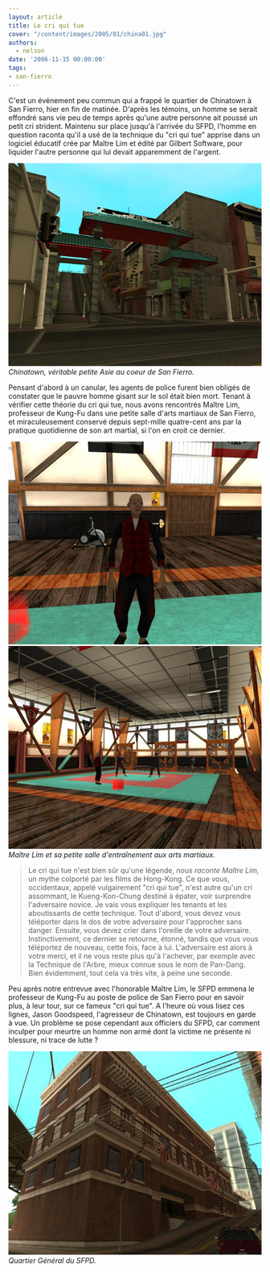 ```yaml
---
layout: article
title: Le cri qui tue
cover: "/content/images/2005/01/china01.jpg"
authors:
  - nelson
date: '2006-11-15 00:00:00'
tags:
- san-fierro
---
```


C'est un événement peu commun qui a frappé le quartier de Chinatown à San Fierro, hier en fin de matinée. D'après les témoins, un homme se serait effondré sans vie peu de temps après qu'une autre personne ait poussé un petit cri strident. Maintenu sur place jusqu'à l'arrivée du SFPD, l'homme en question raconta qu'il a usé de la technique du "cri qui tue" apprise dans un logiciel éducatif crée par Maître Lim et édité par Gilbert Software, pour liquider l'autre personne qui lui devait apparemment de l'argent.

![Chinatown, véritable petite Asie au coeur de San Fierro.](/content/images/2005/01/china01.jpg)
_Chinatown, véritable petite Asie au coeur de San Fierro._

Pensant d'abord à un canular, les agents de police furent bien obligés de constater que le pauvre homme gisant sur le sol était bien mort. Tenant à vérifier cette théorie du cri qui tue, nous avons rencontrés Maître Lim, professeur de Kung-Fu dans une petite salle d'arts martiaux de San Fierro, et miraculeusement conservé depuis sept-mille quatre-cent&nbsp;ans par la pratique quotidienne de son art martial, si l'on en croit ce dernier.

![](/content/images/2005/01/maitrelim.jpg)
![Maître Lim et sa petite salle d'entraînement aux arts martiaux.](/content/images/2005/01/cobra.jpg)
_Maître Lim et sa petite salle d'entraînement aux arts martiaux._

> Le cri qui tue n'est bien sûr qu'une légende, _nous raconte Maître Lim,_ un mythe colporté par les films de Hong-Kong. Ce que vous, occidentaux, appelé vulgairement "cri qui tue", n'est autre qu'un cri assommant, le Kueng-Kon-Chung destiné à épater, voir surprendre l'adversaire novice. Je vais vous expliquer les tenants et les aboutissants de cette technique. Tout d'abord, vous devez vous téléporter dans le dos de votre adversaire pour l'approcher sans danger. Ensuite, vous devez crier dans l'oreille de votre adversaire. Instinctivement, ce dernier se retourne, étonné, tandis que vous vous téléportez de nouveau, cette fois, face à lui. L'adversaire est alors à votre merci, et il ne vous reste plus qu'à l'achever, par exemple avec la Technique de l'Arbre, mieux connue sous le nom de Pan-Dang. Bien évidemment, tout cela va très vite, à peine une seconde.

Peu après notre entrevue avec l'honorable Maître Lim, le SFPD emmena le professeur de Kung-Fu au poste de police de San Fierro pour en savoir plus, à leur tour, sur ce fameux "cri qui tue". A l'heure où vous lisez ces lignes, Jason Goodspeed, l'agresseur de Chinatown, est toujours en garde à vue. Un problème se pose cependant aux officiers du SFPD, car comment inculper pour meurtre un homme non armé dont la victime ne présente ni blessure, ni trace de lutte ?

![Quartier Général du SFPD.](/content/images/2005/01/sfpd.jpg)
_Quartier Général du SFPD._